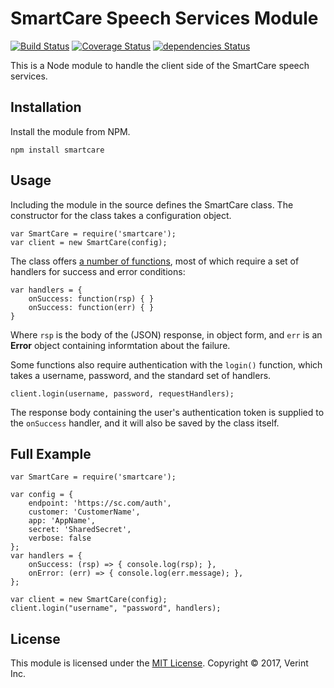 ﻿# SmartCare Speech Services Module

[![Build Status](https://travis-ci.org/ladenedge/smartcare.svg?branch=master)](https://travis-ci.org/ladenedge/smartcare)
[![Coverage Status](https://coveralls.io/repos/github/ladenedge/smartcare/badge.svg)](https://coveralls.io/github/ladenedge/smartcare)
[![dependencies Status](https://david-dm.org/ladenedge/smartcare/status.svg)](https://david-dm.org/ladenedge/smartcare)

This is a Node module to handle the client side of the SmartCare speech services.

## Installation

Install the module from NPM.

    npm install smartcare

## Usage

Including the module in the source defines the SmartCare class.  The constructor
for the class takes a configuration object.

    var SmartCare = require('smartcare');
    var client = new SmartCare(config);

The class offers [a number of functions](https://github.com/ladenedge/smartcare/wiki#smartcare),
most of which require a set of handlers for success and error conditions:

    var handlers = {
        onSuccess: function(rsp) { }
        onSuccess: function(err) { }
    }

Where `rsp` is the body of the (JSON) response, in object form, and `err` is an **Error**
object containing informtation about the failure.

Some functions also require authentication with the `login()` function,
which takes a username, password, and the standard set of handlers.

    client.login(username, password, requestHandlers);

The response body containing the user's authentication token is supplied to
the `onSuccess` handler, and it will also be saved by the class itself.

## Full Example

    var SmartCare = require('smartcare');

    var config = {
        endpoint: 'https://sc.com/auth',
        customer: 'CustomerName',
        app: 'AppName',
        secret: 'SharedSecret',
        verbose: false
    };
    var handlers = {
        onSuccess: (rsp) => { console.log(rsp); },
        onError: (err) => { console.log(err.message); },
    };

    var client = new SmartCare(config);
    client.login("username", "password", handlers);

## License

This module is licensed under the [MIT License](https://opensource.org/licenses/MIT).
Copyright &copy; 2017, Verint Inc.
